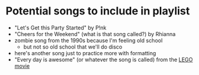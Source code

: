 # Potential songs to include in playlist

- "Let's Get this Party Started" by P!nk
- "Cheers for the Weekend" (what is that song called?) by Rhianna
- zombie song from the 1990s because I'm feeling old school
  - but not so old school that we'll do disco
- here's another song just to practice more with formatting
- "Every day is awesome" (or whatever the song is called) from the [LEGO movie](https://www.imdb.com/title/tt1490017/?ref_=nv_sr_2)
